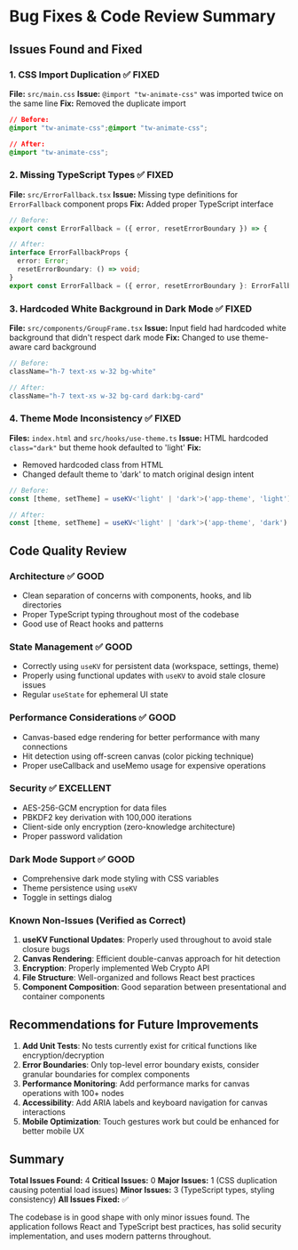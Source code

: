 # Bug Fixes & Code Review Summary

## Issues Found and Fixed

### 1. **CSS Import Duplication** ✅ FIXED
**File:** `src/main.css`
**Issue:** `@import "tw-animate-css"` was imported twice on the same line
**Fix:** Removed the duplicate import
```css
// Before:
@import "tw-animate-css";@import "tw-animate-css";

// After:
@import "tw-animate-css";
```

### 2. **Missing TypeScript Types** ✅ FIXED
**File:** `src/ErrorFallback.tsx`
**Issue:** Missing type definitions for `ErrorFallback` component props
**Fix:** Added proper TypeScript interface
```typescript
// Before:
export const ErrorFallback = ({ error, resetErrorBoundary }) => {

// After:
interface ErrorFallbackProps {
  error: Error;
  resetErrorBoundary: () => void;
}
export const ErrorFallback = ({ error, resetErrorBoundary }: ErrorFallbackProps) => {
```

### 3. **Hardcoded White Background in Dark Mode** ✅ FIXED
**File:** `src/components/GroupFrame.tsx`
**Issue:** Input field had hardcoded white background that didn't respect dark mode
**Fix:** Changed to use theme-aware card background
```typescript
// Before:
className="h-7 text-xs w-32 bg-white"

// After:
className="h-7 text-xs w-32 bg-card dark:bg-card"
```

### 4. **Theme Mode Inconsistency** ✅ FIXED
**Files:** `index.html` and `src/hooks/use-theme.ts`
**Issue:** HTML hardcoded `class="dark"` but theme hook defaulted to 'light'
**Fix:** 
- Removed hardcoded class from HTML
- Changed default theme to 'dark' to match original design intent
```typescript
// Before:
const [theme, setTheme] = useKV<'light' | 'dark'>('app-theme', 'light')

// After:
const [theme, setTheme] = useKV<'light' | 'dark'>('app-theme', 'dark')
```

## Code Quality Review

### Architecture ✅ GOOD
- Clean separation of concerns with components, hooks, and lib directories
- Proper TypeScript typing throughout most of the codebase
- Good use of React hooks and patterns

### State Management ✅ GOOD
- Correctly using `useKV` for persistent data (workspace, settings, theme)
- Properly using functional updates with `useKV` to avoid stale closure issues
- Regular `useState` for ephemeral UI state

### Performance Considerations ✅ GOOD
- Canvas-based edge rendering for better performance with many connections
- Hit detection using off-screen canvas (color picking technique)
- Proper useCallback and useMemo usage for expensive operations

### Security ✅ EXCELLENT
- AES-256-GCM encryption for data files
- PBKDF2 key derivation with 100,000 iterations
- Client-side only encryption (zero-knowledge architecture)
- Proper password validation

### Dark Mode Support ✅ GOOD
- Comprehensive dark mode styling with CSS variables
- Theme persistence using `useKV`
- Toggle in settings dialog

### Known Non-Issues (Verified as Correct)

1. **useKV Functional Updates**: Properly used throughout to avoid stale closure bugs
2. **Canvas Rendering**: Efficient double-canvas approach for hit detection
3. **Encryption**: Properly implemented Web Crypto API
4. **File Structure**: Well-organized and follows React best practices
5. **Component Composition**: Good separation between presentational and container components

## Recommendations for Future Improvements

1. **Add Unit Tests**: No tests currently exist for critical functions like encryption/decryption
2. **Error Boundaries**: Only top-level error boundary exists, consider granular boundaries for complex components
3. **Performance Monitoring**: Add performance marks for canvas operations with 100+ nodes
4. **Accessibility**: Add ARIA labels and keyboard navigation for canvas interactions
5. **Mobile Optimization**: Touch gestures work but could be enhanced for better mobile UX

## Summary

**Total Issues Found:** 4
**Critical Issues:** 0
**Major Issues:** 1 (CSS duplication causing potential load issues)
**Minor Issues:** 3 (TypeScript types, styling consistency)
**All Issues Fixed:** ✅

The codebase is in good shape with only minor issues found. The application follows React and TypeScript best practices, has solid security implementation, and uses modern patterns throughout.
